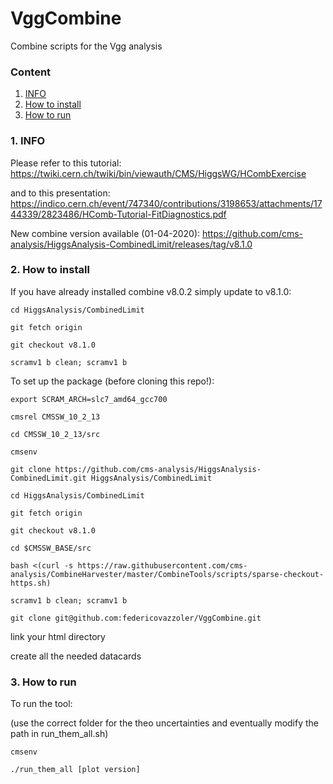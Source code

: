 # VggCombine
Combine scripts for the Vgg analysis

### Content

1. [INFO](#1-INFO)
1. [How to install](#2-How-to-install)
1. [How to run](#3-How-to-run)

### 1. INFO

Please refer to this tutorial: https://twiki.cern.ch/twiki/bin/viewauth/CMS/HiggsWG/HCombExercise

and to this presentation: https://indico.cern.ch/event/747340/contributions/3198653/attachments/1744339/2823486/HComb-Tutorial-FitDiagnostics.pdf

New combine version available (01-04-2020): https://github.com/cms-analysis/HiggsAnalysis-CombinedLimit/releases/tag/v8.1.0

### 2. How to install

If you have already installed combine v8.0.2 simply update to v8.1.0:

`cd HiggsAnalysis/CombinedLimit`

`git fetch origin`

`git checkout v8.1.0`

`scramv1 b clean; scramv1 b`

To set up the package (before cloning this repo!):

`export SCRAM_ARCH=slc7_amd64_gcc700`

`cmsrel CMSSW_10_2_13`

`cd CMSSW_10_2_13/src`

`cmsenv`

`git clone https://github.com/cms-analysis/HiggsAnalysis-CombinedLimit.git HiggsAnalysis/CombinedLimit`

`cd HiggsAnalysis/CombinedLimit`

`git fetch origin`

`git checkout v8.1.0`

`cd $CMSSW_BASE/src`

`bash <(curl -s https://raw.githubusercontent.com/cms-analysis/CombineHarvester/master/CombineTools/scripts/sparse-checkout-https.sh)`

`scramv1 b clean; scramv1 b`

`git clone git@github.com:federicovazzoler/VggCombine.git`

link your html directory

create all the needed datacards

### 3. How to run

To run the tool:

(use the correct folder for the theo uncertainties and eventually modify the path in run_them_all.sh)

`cmsenv`

`./run_them_all [plot version]`
